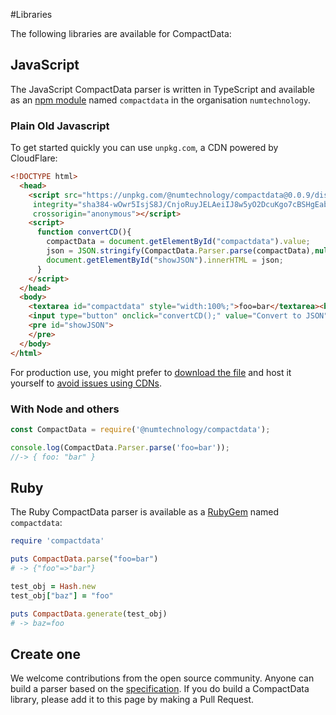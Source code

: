 #Libraries 

The following libraries are available for CompactData:

## JavaScript
The JavaScript CompactData parser is written in TypeScript and available as an [npm module](https://www.npmjs.com/package/@numtechnology/compactdata) named `compactdata` in the organisation `numtechnology`.

### Plain Old Javascript

To get started quickly you can use `unpkg.com`, a CDN powered by CloudFlare:

```html
<!DOCTYPE html>
  <head>
    <script src="https://unpkg.com/@numtechnology/compactdata@0.0.9/dist/bundle.js" 
     integrity="sha384-wOwr5IsjS8J/CnjoRuyJELAeiIJ8w5yO2DcuKgo7cBSHgEabChya1J/PuFkpBH5S" 
     crossorigin="anonymous"></script>
    <script>
      function convertCD(){
        compactData = document.getElementById("compactdata").value;
        json = JSON.stringify(CompactData.Parser.parse(compactData),null,'  ');
        document.getElementById("showJSON").innerHTML = json;
      }
    </script>
  </head>
  <body>
    <textarea id="compactdata" style="width:100%;">foo=bar</textarea><br>
    <input type="button" onclick="convertCD();" value="Convert to JSON">
    <pre id="showJSON">
    </pre>
  </body>
</html>
```

For production use, you might prefer to [download the file](https://unpkg.com/@numtechnology/compactdata@0.0.9/dist/bundle.js) and host it yourself to [avoid issues using CDNs](https://blog.wesleyac.com/posts/why-not-javascript-cdn).


### With Node and others

```javascript
const CompactData = require('@numtechnology/compactdata');

console.log(CompactData.Parser.parse('foo=bar'));
//-> { foo: "bar" }
```



## Ruby
The Ruby CompactData parser is available as a [RubyGem](https://rubygems.org/gems/compactdata) named `compactdata`:

```ruby
require 'compactdata'

puts CompactData.parse("foo=bar")
# -> {"foo"=>"bar"}

test_obj = Hash.new
test_obj["baz"] = "foo"

puts CompactData.generate(test_obj)
# -> baz=foo
```

## Create one
We welcome contributions from the open source community. Anyone can build a parser based on the [specification](spec). If you do build a CompactData library, please add it to this page by making a Pull Request.